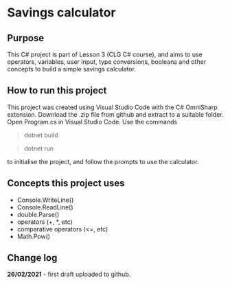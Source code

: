 # Savings calculator

## Purpose
This C# project is part of Lesson 3 (CLG C# course), and aims to use operators, variables, user input, type conversions, booleans and other concepts to build a simple savings calculator.

## How to run this project
This project was created using Visual Studio Code with the C# OmniSharp extension. Download the .zip file from github and extract to a suitable folder. Open Program.cs in Visual Studio Code. Use the commands

> dotnet build

> dotnet run

to initialise the project, and follow the prompts to use the calculator.

## Concepts this project uses

- Console.WriteLine()
- Console.ReadLine()
- double.Parse()
- operators (+, *, etc)
- comparative operators (<=, etc)
- Math.Pow()

## Change log

**26/02/2021** - first draft uploaded to github.
